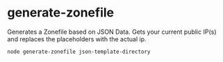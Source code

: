 # generate-zonefile

Generates a Zonefile based on JSON Data. Gets your current public IP(s) and replaces the placeholders with the actual ip.

```
node generate-zonefile json-template-directory
```
